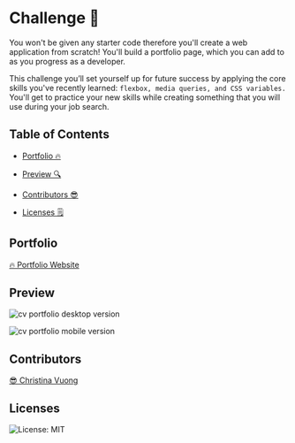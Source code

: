# Challenge 📝

You won't be given any starter code therefore you'll create a web application from scratch! You'll build a portfolio page, which you can add to as you progress as a developer. 

This challenge you’ll set yourself up for future success by applying the core skills you've recently learned: ```flexbox, media queries, and CSS variables.``` You'll get to practice your new skills while creating something that you will use during your job search.

 ## Table of Contents
- [Portfolio 🔥](#portfolio)

- [Preview 🔍](#preview)

- [Contributors 😎](#contributors)

- [Licenses 🗒](#licenses)

## Portfolio
[🔥 Portfolio Website](https://ccvuong.github.io/Advanced-CSS-Challenge-Professional-Portfolio/)

## Preview

![cv portfolio desktop version](https://user-images.githubusercontent.com/116984891/209420180-44733038-7df7-412c-82f3-363017fb7d93.gif)

![cv portfolio mobile version](https://user-images.githubusercontent.com/116984891/209420216-f2e8ec19-7dca-4cc3-9369-f89fb0303855.gif)



## Contributors
[😎 Christina Vuong ](https://github.com/ccvuong)

## Licenses
![License: MIT](https://img.shields.io/badge/License-MIT-yellow.svg)
